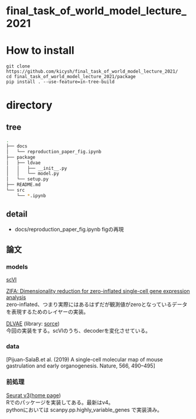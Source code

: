 # final_task_of_world_model_lecture_2021

# How to install
```
git clone https://github.com/kicysh/final_task_of_world_model_lecture_2021/
cd final_task_of_world_model_lecture_2021/package
pip install . --use-feature=in-tree-build
```
# directory
## tree
```bash
.
├── docs
│   └── reproduction_paper_fig.ipynb
├── package
│   ├── ldvae
│   │   ├── __init__.py
│   │   └── model.py
│   └── setup.py
├── README.md
└── src
    └── *.ipynb
```
## detail
- docs/reproduction_paper_fig.ipynb
figの再現  


## 論文
### models
[scVI](https://www.nature.com/articles/s41592-018-0229-2.epdf?author_access_token=5sMbnZl1iBFitATlpKkddtRgN0jAjWel9jnR3ZoTv0P1-tTjoP-mBfrGiMqpQx63aBtxToJssRfpqQ482otMbBw2GIGGeinWV4cULBLPg4L4DpCg92dEtoMaB1crCRDG7DgtNrM_1j17VfvHfoy1cQ%3D%3D)

[ZIFA: Dimensionality reduction for zero-inflated single-cell gene expression analysis](https://genomebiology.biomedcentral.com/articles/10.1186/s13059-015-0805-z)  
zero-inflated、つまり実際にはあるはずだが観測値がzeroとなっているデータを表現するためのレイヤーの実装。　

[DLVAE](https://academic.oup.com/bioinformatics/article/36/11/3418/5807606#supplementary-data) (library: [sorce](https://github.com/tabdelaal/scVI/tree/b20e34f02a87d16790dbacc95b2ae1714c08615c))  
今回の実装をする。scVIのうち、decoderを変化させている。

### data
[Pijuan-SalaB.et al.  (2019) A single-cell molecular map of mouse gastrulation and early organogenesis. Nature, 566, 490–495]  

### 前処理
[Seurat v3](https://www.cell.com/cell/fulltext/S0092-8674(19)30559-8)([home page](https://satijalab.org/seurat/))  
Rでのパッケージを実装してある。最新はv4。  
pythonにおいては scanpy.pp.highly_variable_genes で実装済み。
